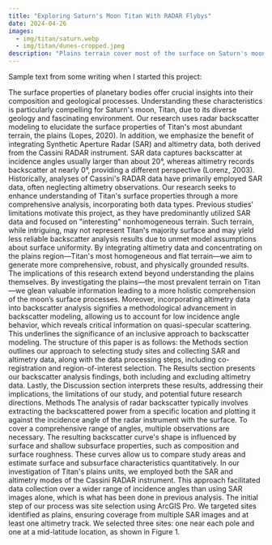 ```yaml
---
title: "Exploring Saturn's Moon Titan With RADAR Flybys"
date: 2024-04-26
images:
  - img/titan/saturn.webp
  - img/titan/dunes-cropped.jpeg
description: "Plains terrain cover most of the surface on Saturn's moon Titan, but we have a poor understanding of what substance they are made and how they are formed. Here, I made a robust estimate of the surface composition of Titan's plains using RADAR modeling techniques with data collected by the Cassini satellite."
---
```


Sample text from some writing when I started this project:

The surface properties of planetary bodies offer crucial insights into their composition and geological processes. Understanding these characteristics is particularly compelling for Saturn's moon, Titan, due to its diverse geology and fascinating environment. Our research uses radar backscatter modeling to elucidate the surface properties of Titan's most abundant terrain, the plains (Lopes, 2020). In addition, we emphasize the benefit of integrating Synthetic Aperture Radar (SAR) and altimetry data, both derived from the Cassini RADAR instrument. SAR data captures backscatter at incidence angles usually larger than about 20°, whereas altimetry records backscatter at nearly 0°, providing a different perspective (Lorenz, 2003). Historically, analyses of Cassini's RADAR data have primarily employed SAR data, often neglecting altimetry observations. Our research seeks to enhance understanding of Titan's surface properties through a more comprehensive analysis, incorporating both data types.
Previous studies' limitations motivate this project, as they have predominantly utilized SAR data and focused on "interesting" nonhomogeneous terrain. Such terrain, while intriguing, may not represent Titan's majority surface and may yield less reliable backscatter analysis results due to unmet model assumptions about surface uniformity. By integrating altimetry data and concentrating on the plains region—Titan's most homogeneous and flat terrain—we aim to generate more comprehensive, robust, and physically grounded results.
The implications of this research extend beyond understanding the plains themselves. By investigating the plains—the most prevalent terrain on Titan—we glean valuable information leading to a more holistic comprehension of the moon’s surface processes. Moreover, incorporating altimetry data into backscatter analysis signifies a methodological advancement in backscatter modeling, allowing us to account for low incidence angle behavior, which reveals critical information on quasi-specular scattering. This underlines the significance of an inclusive approach to backscatter modeling.
The structure of this paper is as follows: the Methods section outlines our approach to selecting study sites and collecting SAR and altimetry data, along with the data processing steps, including co-registration and region-of-interest selection. The Results section presents our backscatter analysis findings, both including and excluding altimetry data. Lastly, the Discussion section interprets these results, addressing their implications, the limitations of our study, and potential future research directions.
Methods 
The analysis of radar backscatter typically involves extracting the backscattered power from a specific location and plotting it against the incidence angle of the radar instrument with the surface. To cover a comprehensive range of angles, multiple observations are necessary. The resulting backscatter curve's shape is influenced by surface and shallow subsurface properties, such as composition and surface roughness. These curves allow us to compare study areas and estimate surface and subsurface characteristics quantitatively. In our investigation of Titan's plains units, we employed both the SAR and altimetry modes of the Cassini RADAR instrument. This approach facilitated data collection over a wider range of incidence angles than using SAR images alone, which is what has been done in previous analysis.
The initial step of our process was site selection using ArcGIS Pro. We targeted sites identified as plains, ensuring coverage from multiple SAR images and at least one altimetry track. We selected three sites: one near each pole and one at a mid-latitude location, as shown in Figure 1.

